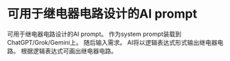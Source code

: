 # 可用于继电器电路设计的AI prompt
可用于继电器电路设计的AI prompt。
作为system prompt装载到ChatGPT/Grok/Gemini上。
随后输入需求。
AI将以逻辑表达式形式输出继电器电路。
根据逻辑表达式可画出继电器电路。
